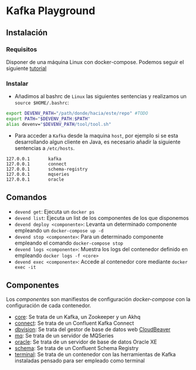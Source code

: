 # Kafka Playground

## Instalación

### Requisitos

Disponer de una máquina Linux con docker-compose. Podemos seguir el siguiente [tutorial](https://www.digitalocean.com/community/tutorials/how-to-install-and-use-docker-compose-on-ubuntu-20-04)
  
### Instalar

* Añadimos al bashrc de `Linux` las siguientes sentencias y realizamos un `source $HOME/.bashrc`:

```bash
export DEVENV_PATH="/path/donde/hacia/este/repo" #TODO
export PATH="$DEVENV_PATH:$PATH"
alias devenv="$DEVENV_PATH/tool/tool.sh"
```

* Para acceder a `Kafka` desde la maquina `host`, por ejemplo si se esta desarrollando algun cliente en Java, es necesario añadir la siguiente sentencias a `/etc/hosts`.

```
127.0.0.1       kafka
127.0.0.1       connect
127.0.0.1       schema-registry
127.0.0.1       mqseries
127.0.0.1       oracle
```

## Comandos

* `devend get`: Ejecuta un `docker ps`
* `devend list`: Ejecuta un list de los componentes de los que disponemos
* `devend deploy <componente>`: Levanta un determinado componente empleando un `docker-compose up -d`
* `devend stop <componente>`: Para un determinado componente empleando el comando `docker-compose stop` 
* `devend logs <componente>`: Muestra los logs del contenedor definido en <core> empleando `docker logs -f <core>`
* `devend exec <componente>`: Accede al contenedor core mediante `docker exec -it`


## Componentes

Los _componentes_ son manifiestos de configuración _docker-compose_ con la configuración de cada contenedor. 

- [core](components/core): Se trata de un Kafka, un Zookeeper y un Akhq
- [connect](components/connect): Se trata de un Confluent Kafka Connect
- [dbvision](components/dbvision): Se trata del gestor de base de datos web [CloudBeaver](https://dbeaver.com/docs/cloudbeaver/)
- [mq](components/mq): Se trata de un servidor de MQSeries
- [oracle](components/oracle): Se trata de un servidor de base de datos Oracle XE
- [schema](components/schema): Se trata de un Confluent Schema Registry
- [terminal](components/terminal): Se trata de un contenedor con las herramientas de Kafka instaladas pensado para ser empleado como terminal